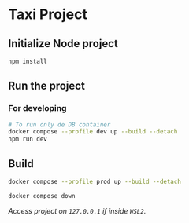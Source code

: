 # Taxi Project

## Initialize Node project

```bash
npm install
```

## Run the project

### For developing

```bash
# To run only de DB container
docker compose --profile dev up --build --detach
npm run dev
```

## Build

```bash
docker compose --profile prod up --build --detach
```

```bash
docker compose down
```

_Access project on `127.0.0.1` if inside `WSL2`._
